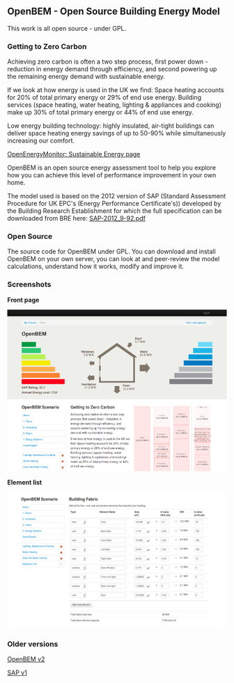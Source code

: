 ## OpenBEM - Open Source Building Energy Model

This work is all open source - under GPL.

### Getting to Zero Carbon
    
Achieving zero carbon is often a two step process, first power down - reduction in energy demand through efficiency, and second powering up the remaining energy demand with sustainable energy.
    
If we look at how energy is used in the UK we find: Space heating accounts for 20% of total primary energy or 29% of end use energy. Building services (space heating, water heating, lighting & appliances and cooking) make up 30% of total primary energy or 44% of end use energy.

Low energy building technology: highly insulated, air-tight buildings can deliver space heating energy savings of up to 50-90% while simultaneously increasing our comfort.

[OpenEnergyMonitor: Sustainable Energy page](http://openenergymonitor.org/emon/sustainable-energy)

    
OpenBEM is an open source energy assessment tool to help you explore how you can achieve this level of performance improvement in your own home.
    
The model used is based on the 2012 version of SAP (Standard Assessment Procedure for UK EPC's (Energy Performance Certificate's)) developed by the Building Research Establishment for which the full specification can be downloaded from BRE here: [SAP-2012_9-92.pdf](http://www.bre.co.uk/filelibrary/SAP/2012/SAP-2012_9-92.pdf)
    
### Open Source
    
The source code for OpenBEM under GPL. You can download and install OpenBEM on your own server, you can look at and peer-review the model calculations, understand how it works, modify and improve it.

### Screenshots

**Front page**

![Front page](images/frontpage.png)

**Element list**

![Elements list](images/elementslist.png)


### Older versions

[OpenBEM v2](https://github.com/emoncms/openbem/tree/master)

[SAP v1](https://github.com/emoncms/archive/tree/master/sap)
